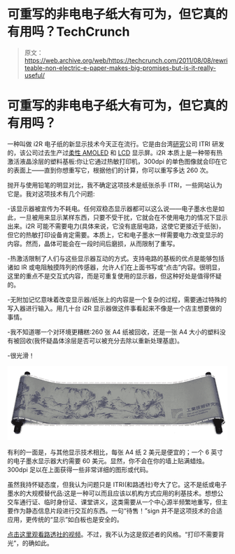 # 可重写的非电电子纸大有可为，但它真的有用吗？TechCrunch

> 原文：<https://web.archive.org/web/https://techcrunch.com/2011/08/08/rewriteable-non-electric-e-paper-makes-big-promises-but-is-it-really-useful/>

# 可重写的非电电子纸大有可为，但它真的有用吗？

一种叫做 i2R 电子纸的新显示技术今天正在流行。它是由台湾[研究](https://web.archive.org/web/20230203043536/https://techcrunch.com/tag/research/)公司 ITRI 研发的，该公司过去生产过[柔性 AMOLED](https://web.archive.org/web/20230203043536/https://techcrunch.com/2010/10/29/new-flexible-amoled-screen-is-a-tenth-of-a-millimeter-thick/) 和 [LCD](https://web.archive.org/web/20230203043536/https://techcrunch.com/2007/12/14/itris-flexible-lcd-screen-bends-like-crazy/) 显示屏。i2R 本质上是一种带有热激活液晶涂层的塑料基板:你让它通过热敏打印机，300dpi 的单色图像就会印在它的表面上——直到你想重写它，根据他们的计算，你可以重写多达 260 次。

抛开与使用铅笔的明显对比，我不确定这项技术是纸张杀手 ITRI，一些网站认为它是。我对这项技术有几个问题:

-该显示器被宣传为不耗电。任何双稳态显示器都可以这么说——电子墨水也是如此，一旦被用来显示某样东西，只要不受干扰，它就会在不使用电力的情况下显示出来。i2R 可能不需要电力(具体来说，它没有底层电路，这使它更接近于纸张)，但它的热敏打印设备肯定需要。本质上，它和电子墨水一样需要电力:改变显示的内容。然而，晶体可能会在一段时间后磨损，从而限制了重写。

-热激活限制了人们与这些显示器互动的方式。支持电路的基板的优点是能够包括诸如 IR 或电阻触摸阵列的传感器，允许人们在上面书写或“点击”内容。很明显，这里的重点不是交互式内容，而是可重复使用的显示器，但这种好处是值得怀疑的。

-无附加记忆意味着改变显示器/纸张上的内容是一个复杂的过程，需要通过特殊的写入器进行输入。用几十台 i2R 显示器做这件事看起来不像是一个店主想要做的事情。

-我不知道哪一个对环境更糟糕:260 张 A4 纸被回收，还是一张 A4 大小的塑料没有被回收(我怀疑晶体涂层是否可以被充分去除以重新处理基底)。

-很光滑！

[![](img/f0f2a354373bfea1a0f07a412cd28d40.png "scroll")](https://web.archive.org/web/20230203043536/https://techcrunch.com/wp-content/uploads/2011/08/scroll.jpg)

有利的一面是，与其他显示技术相比，每张 A4 纸 2 美元是便宜的；一个 6 英寸的电子墨水显示器大约需要 60 美元。显然，你不会在你的墙上贴满蜡烛。300dpi 足以在上面获得一些非常详细的图形或代码。

虽然我持怀疑态度，但我认为问题只是 ITRI(和路透社)夸大了它。这不是纸或电子墨水的大规模替代品:这是一种可以而且应该以机构方式应用的利基技术。想想公交车通行证、临时身份证、课堂讲义，这类需要从一个中心源半频繁地重写，但主要作为静态信息片段进行交互的东西。一句“待售！”sign 并不是这项技术的合适应用，更传统的“显示”如白板也是安全的。

[点击这里观看路透社的视频](https://web.archive.org/web/20230203043536/http://www.reuters.com/article/2011/08/08/us-taiwan-paper-idUSTRE7770LU20110808)。不过，我不认为这是叙述者的风格。“打印不需要背光”，的确如此。